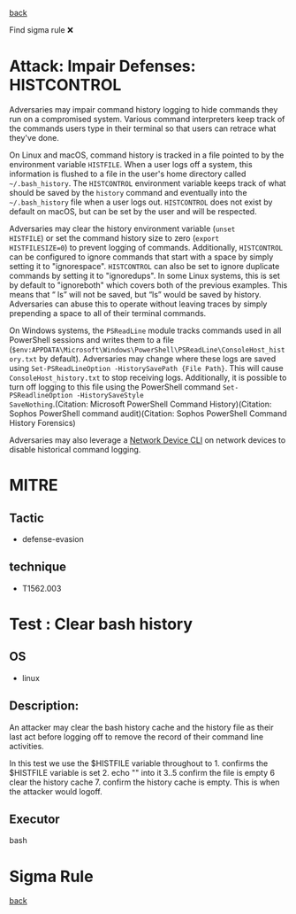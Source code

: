 
[back](../index.md)

Find sigma rule :x: 

# Attack: Impair Defenses: HISTCONTROL 

Adversaries may impair command history logging to hide commands they run on a compromised system. Various command interpreters keep track of the commands users type in their terminal so that users can retrace what they've done. 

On Linux and macOS, command history is tracked in a file pointed to by the environment variable <code>HISTFILE</code>. When a user logs off a system, this information is flushed to a file in the user's home directory called <code>~/.bash_history</code>. The <code>HISTCONTROL</code> environment variable keeps track of what should be saved by the <code>history</code> command and eventually into the <code>~/.bash_history</code> file when a user logs out. <code>HISTCONTROL</code> does not exist by default on macOS, but can be set by the user and will be respected.

Adversaries may clear the history environment variable (<code>unset HISTFILE</code>) or set the command history size to zero (<code>export HISTFILESIZE=0</code>) to prevent logging of commands. Additionally, <code>HISTCONTROL</code> can be configured to ignore commands that start with a space by simply setting it to "ignorespace". <code>HISTCONTROL</code> can also be set to ignore duplicate commands by setting it to "ignoredups". In some Linux systems, this is set by default to "ignoreboth" which covers both of the previous examples. This means that “ ls” will not be saved, but “ls” would be saved by history. Adversaries can abuse this to operate without leaving traces by simply prepending a space to all of their terminal commands. 

On Windows systems, the <code>PSReadLine</code> module tracks commands used in all PowerShell sessions and writes them to a file (<code>$env:APPDATA\Microsoft\Windows\PowerShell\PSReadLine\ConsoleHost_history.txt</code> by default). Adversaries may change where these logs are saved using <code>Set-PSReadLineOption -HistorySavePath {File Path}</code>. This will cause <code>ConsoleHost_history.txt</code> to stop receiving logs. Additionally, it is possible to turn off logging to this file using the PowerShell command <code>Set-PSReadlineOption -HistorySaveStyle SaveNothing</code>.(Citation: Microsoft PowerShell Command History)(Citation: Sophos PowerShell command audit)(Citation: Sophos PowerShell Command History Forensics)

Adversaries may also leverage a [Network Device CLI](https://attack.mitre.org/techniques/T1059/008) on network devices to disable historical command logging.

# MITRE
## Tactic
  - defense-evasion


## technique
  - T1562.003


# Test : Clear bash history
## OS
  - linux


## Description:
An attacker may clear the bash history cache and the history file as their last act before logging off to remove the record of their command line activities. 

In this test we use the $HISTFILE variable throughout to 1. confirms the $HISTFILE variable is set 2. echo "" into it 3..5 confirm the file is empty 6 clear the history cache 7. confirm the history cache is empty. This is when the attacker would logoff.


## Executor
bash

# Sigma Rule


[back](../index.md)
